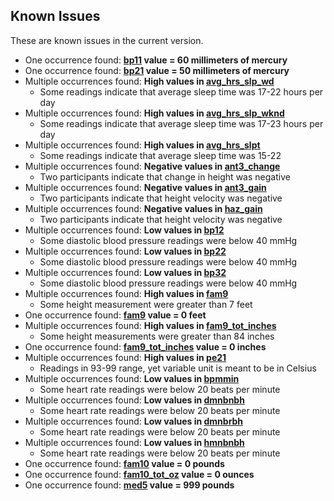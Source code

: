 ## Known Issues

These are known issues in the current version.

- One occurrence found: **[bp11](https://sleepdata.org/datasets/chat/variables/bp11) value = 60 millimeters of mercury**
- One occurrence found: **[bp21](https://sleepdata.org/datasets/chat/variables/bp21) value = 50 millimeters of mercury**
- Multiple occurrences found: **High values in [avg_hrs_slp_wd](https://sleepdata.org/datasets/chat/variables/avg_hrs_slp_wd)**
  - Some readings indicate that average sleep time was 17-22 hours per day
- Multiple occurrences found: **High values in [avg_hrs_slp_wknd](https://sleepdata.org/datasets/chat/variables/avg_hrs_slp_wknd)**
  - Some readings indicate that average sleep time was 17-23 hours per day
- Multiple occurrences found: **High values in [avg_hrs_slpt](https://sleepdata.org/datasets/chat/variables/avg_hrs_slpt)**
  - Some readings indicate that average sleep time was 15-22
- Multiple occurrences found: **Negative values in [ant3_change](https://sleepepi.partners.org/edge/sleepdata/datasets/chat/variables/ant3_change)**
  - Two participants indicate that change in height was negative
- Multiple occurrences found: **Negative values in [ant3_gain](https://sleepepi.partners.org/edge/sleepdata/datasets/chat/variables/ant3_gain)**
  - Two participants indicate that height velocity was negative
- Multiple occurrences found: **Negative values in [haz_gain](https://sleepepi.partners.org/edge/sleepdata/datasets/chat/variables/haz_gain)**
  - Two participants indicate that height velocity was negative
- Multiple occurrences found: **Low values in [bp12](https://sleepepi.partners.org/edge/sleepdata/datasets/chat/variables/bp12)**
  - Some diastolic blood pressure readings were below 40 mmHg
- Multiple occurrences found: **Low values in [bp22](https://sleepepi.partners.org/edge/sleepdata/datasets/chat/variables/bp22)**
  - Some diastolic blood pressure readings were below 40 mmHg
- Multiple occurrences found: **Low values in [bp32](https://sleepepi.partners.org/edge/sleepdata/datasets/chat/variables/bp32)**
  - Some diastolic blood pressure readings were below 40 mmHg
- Multiple occurrences found: **High values in [fam9](https://sleepepi.partners.org/edge/sleepdata/datasets/chat/variables/fam9)**
  - Some height measurement were greater than 7 feet
- One occurrence found: **[fam9](https://sleepdata.org/datasets/chat/variables/fam9) value = 0 feet**
- Multiple occurrences found: **High values in [fam9_tot_inches](https://sleepepi.partners.org/edge/sleepdata/datasets/chat/variables/fam9_tot_inches)**
  - Some height measurements were greater than 84 inches
- One occurrence found: **[fam9_tot_inches](https://sleepdata.org/datasets/chat/variables/fam9_tot_inches) value = 0 inches**
- Multiple occurrences found: **High values in [pe21](https://sleepepi.partners.org/edge/sleepdata/datasets/chat/variables/pe21)**
  - Readings in 93-99 range, yet variable unit is meant to be in Celsius
- Multiple occurrences found: **Low values in [bpmmin](https://sleepepi.partners.org/edge/sleepdata/datasets/chat/variables/bpmmin)**
  - Some heart rate readings were below 20 beats per minute
- Multiple occurrences found: **Low values in [dmnbnbh](https://sleepepi.partners.org/edge/sleepdata/datasets/chat/variables/dmnbnbh)**
  - Some heart rate readings were below 20 beats per minute
- Multiple occurrences found: **Low values in [dmnbrbh](https://sleepepi.partners.org/edge/sleepdata/datasets/chat/variables/dmnbrbh)**
  - Some heart rate readings were below 20 beats per minute
- Multiple occurrences found: **Low values in [hmnbnbh](https://sleepepi.partners.org/edge/sleepdata/datasets/chat/variables/hmnbnbh)**
  - Some heart rate readings were below 20 beats per minute
- One occurrence found: **[fam10](https://sleepdata.org/datasets/chat/variables/fam10) value = 0 pounds**
- One occurrence found: **[fam10_tot_oz](https://sleepdata.org/datasets/chat/variables/fam10_tot_oz) value = 0 ounces**
- One occurrence found: **[med5](https://sleepdata.org/datasets/chat/variables/med5) value = 999 pounds**

